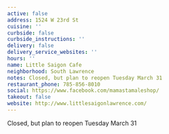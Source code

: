 ```yaml
---
active: false
address: 1524 W 23rd St
cuisine: ''
curbside: false
curbside_instructions: ''
delivery: false
delivery_service_websites: ''
hours: ''
name: Little Saigon Cafe
neighborhood: South Lawrence
notes: Closed, but plan to reopen Tuesday March 31
restaurant_phone: 785-856-8010
social: https://www.facebook.com/mamastamaleshop/
takeout: false
website: http://www.littlesaigonlawrence.com/
---
```


Closed, but plan to reopen Tuesday March 31